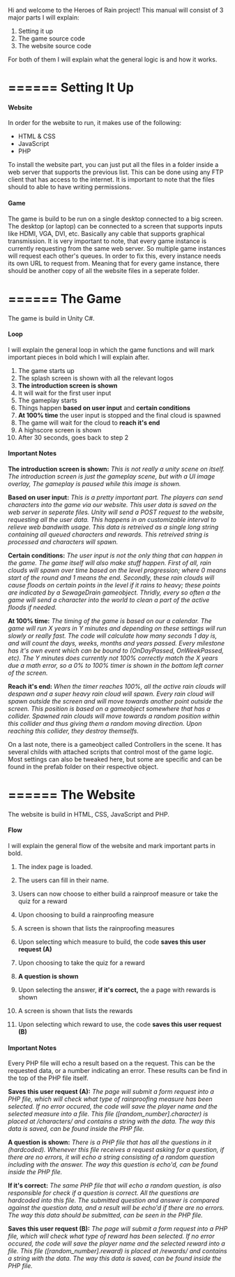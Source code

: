 Hi and welcome to the Heroes of Rain project! This manual will consist of 3 major parts I will explain:

1. Setting it up
2. The game source code
3. The website source code

For both of them I will explain what the general logic is and how it works.

# ====== Setting It Up

#### Website
In order for the website to run, it makes use of the following:

- HTML & CSS
- JavaScript
- PHP

To install the website part, you can just put all the files in a folder inside a web server that supports the previous list. This can be done using any FTP client that has access to the internet. It is important to note that the files should to able to have writing permissions.

#### Game

The game is build to be run on a single desktop connected to a big screen. The desktop (or laptop) can be connected to a screen that supports inputs like HDMI, VGA, DVI, etc. Basically any cable that supports graphical transmission. It is very important to note, that every game instance is currently requesting from the same web server. So multiple game instances will request each other's queues. In order to fix this, every instance needs its own URL to request from. Meaning that for every game instance, there should be another copy of all the website files in a seperate folder.

# ====== The Game

The game is build in Unity C#.

#### Loop
I will explain the general loop in which the game functions and will mark important pieces in bold which I will explain after.

1. The game starts up
2. The splash screen is shown with all the relevant logos
3. **The introduction screen is shown**
4. It will wait for the first user input
5. The gameplay starts
6. Things happen **based on user input** and **certain conditions**
7. **At 100% time** the user input is stopped and the final cloud is spawned
8. The game will wait for the cloud to **reach it's end**
9. A highscore screen is shown
10. After 30 seconds, goes back to step 2


#### Important Notes
**The introduction screen is shown:**
_This is not really a unity scene on itself. The introduction screen is just the gameplay scene, but with a UI image overlay, The gameplay is paused while this image is shown._

**Based on user input:**
_This is a pretty important part. The players can send characters into the game via our website. This user data is saved on the web server in seperate files. Unity will send a POST request to the website, requesting all the user data. This happens in an customizable interval to relieve web bandwith usage. This data is retreived as a single long string containing all queued characters and rewards. This retreived string is processed and characters will spawn._

**Certain conditions:**
_The user input is not the only thing that can happen in the game. The game itself will also make stuff happen. First of all, rain clouds will spawn over time based on the level progression; where 0 means start of the round and 1 means the end. Secondly, these rain clouds will cause floods on certain points in the level if it rains to heavy; these points are indicated by a SewageDrain gameobject. Thridly, every so often a the game will send a character into the world to clean a part of the active floods if needed._

**At 100% time:**
_The timing of the game is based on our a calendar. The game will run X years in Y minutes and depending on these settings will run slowly or really fast. The code will calculate how many seconds 1 day is, and will count the days, weeks, months and years passed. Every milestone has it's own event which can be bound to (OnDayPassed, OnWeekPassed, etc). The Y minutes does currently not 100% correctly match the X years due a math error, so a 0% to 100% timer is shown in the bottom left corner of the screen._

**Reach it's end:**
_When the timer reaches 100%, all the active rain clouds will despawn and a super heavy rain cloud will spawn. Every rain cloud will spawn outside the screen and will move towards another point outside the screen. This position is based on a gameobject somewhere that has a collider. Spawned rain clouds will move towards a random position within this collider and thus giving them a random moving direction. Upon reaching this collider, they destroy themselfs._

On a last note, there is a gameobject called Controllers in the scene. It has several childs with attached scripts that control most of the game logic. Most settings can also be tweaked here, but some are specific and can be found in the prefab folder on their respective object.

# ====== The Website

The website is build in HTML, CSS, JavaScript and PHP.

#### Flow
I will explain the general flow of the website and mark important parts in bold.

1. The index page is loaded.
2. The users can fill in their name.
3. Users can now choose to either build a rainproof measure or take the quiz for a reward


1. Upon choosing to build a rainproofing measure
2. A screen is shown that lists the rainproofing measures
3. Upon selecting which measure to build, the code **saves this user request (A)**


1. Upon choosing to take the quiz for a reward
2. **A question is shown**
3. Upon selecting the answer, **if it's correct,** the a page with rewards is shown
4. A screen is shown that lists the rewards
5. Upon selecting which reward to use, the code **saves this user request (B)**


#### Important Notes

Every PHP file will echo a result based on a the request. This can be the requested data, or a number indicating an error. These results can be find in the top of the PHP file itself.

**Saves this user request (A):**
_The page will submit a form request into a PHP file, which will check what type of rainproofing measure has been selected. If no error occured, the code will save the player name and the selected measure into a file. This file ([random_number].character) is placed at /characters/ and contains a string with the data. The way this data is saved, can be found inside the PHP file._

**A question is shown:**
_There is a PHP file that has all the questions in it (hardcoded). Whenever this file receives a request asking for a question, if there are no errors, it will echo a string consisting of a random question including with the answer. The way this question is echo'd, can be found inside the PHP file._

**If it's correct:**
_The same PHP file that will echo a random question, is also responsible for check if a question is correct. All the questions are hardcoded into this file. The submitted question and answer is compared against the question data, and a result will be echo'd if there are no errors. The way this data should be submitted, can be seen in the PHP file._

**Saves this user request (B):**
_The page will submit a form request into a PHP file, which will check what type of reward has been selected. If no error occured, the code will save the player name and the selected reward into a file. This file ([random_number].reward) is placed at /rewards/ and contains a string with the data. The way this data is saved, can be found inside the PHP file._